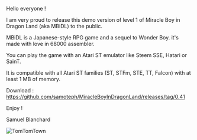 Hello everyone ! 

I am very proud to release this demo version of level 1 of Miracle Boy in Dragon Land (aka MBiDL) to the public.

MBiDL is a Japanese-style RPG game and a sequel to Wonder Boy. it's made with love in 68000 assembler.

You can play the game with an Atari ST emulator like Steem SSE, Hatari or SainT.

It is compatible with all Atari ST families (ST, STFm, STE, TT, Falcon) with at least 1 MB of memory.

Download : https://github.com/samoteph/MiracleBoyInDragonLand/releases/tag/0.41

Enjoy !

Samuel Blanchard

![TomTomTown](https://github.com/samoteph/MiracleBoyInDragonLand/assets/19349553/0a410cb6-cec4-44f8-b258-66d14bd9c622)

